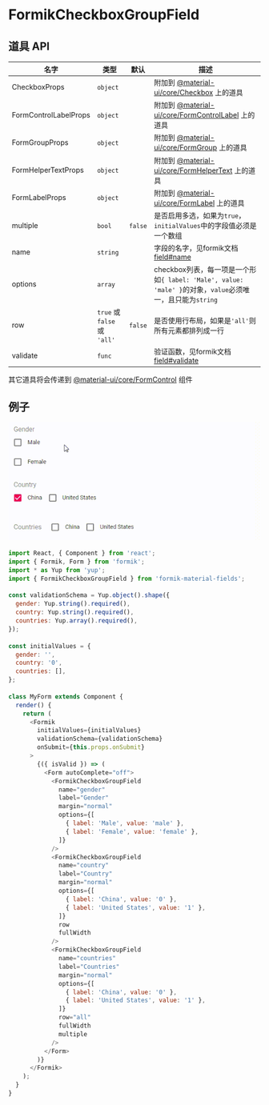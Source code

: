 # FormikCheckboxGroupField

## 道具 API

|名字|类型|默认|描述|
|---|---|---|---|
|CheckboxProps|`object`||附加到 [@material-ui/core/Checkbox](https://material-ui.com/api/checkbox/) 上的道具|
|FormControlLabelProps|`object`||附加到 [@material-ui/core/FormControlLabel](https://material-ui.com/api/form-control-label/) 上的道具|
|FormGroupProps|`object`||附加到 [@material-ui/core/FormGroup](https://material-ui.com/api/form-group/) 上的道具|
|FormHelperTextProps|`object`||附加到 [@material-ui/core/FormHelperText](https://material-ui.com/api/form-helper-text/) 上的道具|
|FormLabelProps|`object`||附加到 [@material-ui/core/FormLabel](https://material-ui.com/api/form-label/) 上的道具|
|multiple|`bool`|`false`|是否启用多选，如果为`true`，`initialValues`中的字段值必须是一个数组|
|name|`string`||字段的名字，见formik文档 [field#name](https://jaredpalmer.com/formik/docs/api/field#name)|
|options|`array`||checkbox列表，每一项是一个形如`{ label: 'Male', value: 'male' }`的对象，`value`必须唯一，且只能为`string`|
|row|`true` 或 `false` 或 `'all'`|`false`|是否使用行布局，如果是`'all'`则所有元素都排列成一行|
|validate|`func`||验证函数，见formik文档 [field#validate](https://jaredpalmer.com/formik/docs/api/field#validate)|

其它道具将会传递到 [@material-ui/core/FormControl](https://material-ui.com/api/form-control/) 组件

## 例子

<p align="center">
  <img src="../../media/FormikCheckboxGroupField.gif" alt="FormikCheckboxGroupField" />
</p>

```js
import React, { Component } from 'react';
import { Formik, Form } from 'formik';
import * as Yup from 'yup';
import { FormikCheckboxGroupField } from 'formik-material-fields';

const validationSchema = Yup.object().shape({
  gender: Yup.string().required(),
  country: Yup.string().required(),
  countries: Yup.array().required(),
});

const initialValues = {
  gender: '',
  country: '0',
  countries: [],
};

class MyForm extends Component {
  render() {
    return (
      <Formik
        initialValues={initialValues}
        validationSchema={validationSchema}
        onSubmit={this.props.onSubmit}
      >
        {({ isValid }) => (
          <Form autoComplete="off">
            <FormikCheckboxGroupField
              name="gender"
              label="Gender"
              margin="normal"
              options={[
                { label: 'Male', value: 'male' },
                { label: 'Female', value: 'female' },
              ]}
            />
            <FormikCheckboxGroupField
              name="country"
              label="Country"
              margin="normal"
              options={[
                { label: 'China', value: '0' },
                { label: 'United States', value: '1' },
              ]}
              row
              fullWidth
            />
            <FormikCheckboxGroupField
              name="countries"
              label="Countries"
              margin="normal"
              options={[
                { label: 'China', value: '0' },
                { label: 'United States', value: '1' },
              ]}
              row="all"
              fullWidth
              multiple
            />
          </Form>
        )}
      </Formik>
    );
  }
}

```